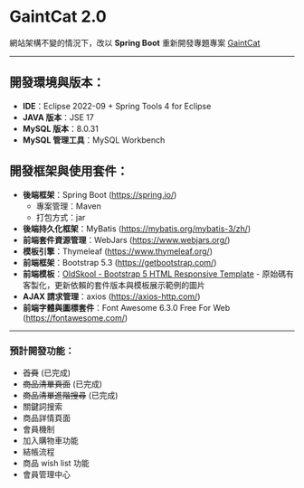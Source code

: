 # GaintCat 2.0
網站架構不變的情況下，改以 **Spring Boot** 重新開發專題專案 [GaintCat](https://github.com/coffeeortea2/GaintCat) 

* * *

## 開發環境與版本：
* **IDE**：Eclipse 2022-09 + Spring Tools 4 for Eclipse
* **JAVA 版本**：JSE 17
* **MySQL 版本**：8.0.31
* **MySQL 管理工具**：MySQL Workbench

## 開發框架與使用套件：
* **後端框架**：Spring Boot (https://spring.io/)
  - 專案管理：Maven
  - 打包方式：jar
* **後端持久化框架**：MyBatis (https://mybatis.org/mybatis-3/zh/)
* **前端套件資源管理**：WebJars (https://www.webjars.org/)
* **模板引擎**：Thymeleaf (https://www.thymeleaf.org/)
* **前端框架**：Bootstrap 5.3 (https://getbootstrap.com/)
* **前端模板**：[OldSkool - Bootstrap 5 HTML Responsive Template](https://github.com/PixelRocket-Shop/oldskool-html-bootstrap) - 原始碼有客製化，更新依賴的套件版本與模板展示範例的圖片
* **AJAX 請求管理**：axios (https://axios-http.com/)
* **前端字體與圖標套件**：Font Awesome 6.3.0 Free For Web (https://fontawesome.com/)


- - -

### 預計開發功能：
* ~~首頁~~ (已完成)
* ~~商品清單頁面~~ (已完成)
* ~~商品清單進階搜尋~~ (已完成)
* 關鍵詞搜索
* 商品詳情頁面
* 會員機制
* 加入購物車功能
* 結帳流程
* 商品 wish list 功能
* 會員管理中心
